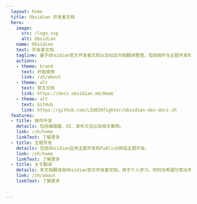 ```yaml
---
  layout: home
  title: Obsidian 开发者文档
  hero:
    image: 
      src: /logo.svg
      alt: Obsidian
    name: Obsidian
    text: 开发者文档
    tagline: 基于Obsidian官方开发者文档以及社区内容翻译整理，包括插件与主题开发和进阶API调用设计。
    actions:
    - theme: brand
      text: 开始使用
      link: /zh/about
    - theme: alt
      text: 官方文档
      link: https://docs.obsidian.md/Home
    - theme: alt
      text: GitHub
      link: https://github.com/LIUBINfighter/obsidian-dev-docs-zh
  features:
  - title: 插件开发
    details: 包括编辑器、UI、发布方法以及相关案例。
    link: /zh/home
    linkText: 了解更多
  - title: 主题开发
    details: 包括Obsidian应用主题开发和Publish网站主题开发。
    link: /zh/home
    linkText: 了解更多
  - title: 关于翻译
    details: 本文档翻译自Obsidian官方开发者文档，用于个人学习，同时也希望分享出来对其它同学有所帮助。由于本人能力有限，如有翻译不当处还请谅解。方便的话可以在github上提issue告知我修正。感谢大家！
    link: /zh/about
    linkText: 了解更多
    

---
```

